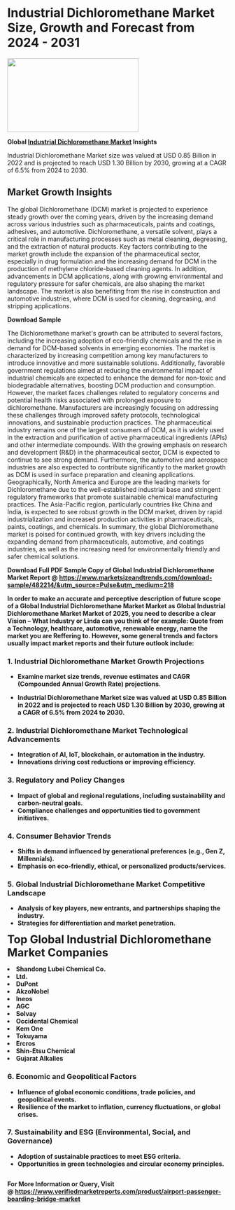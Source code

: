 <H1>Industrial Dichloromethane Market Size, Growth and Forecast from 2024 - 2031</H1><img class="aligncenter size-medium wp-image-584254" src="https://thirdeyenews.in/wp-content/uploads/2024/09/Global-Market-Research-300x168.jpeg" alt="" width="300" height="168" /><p><strong>Global&nbsp;<a href="https://www.marketsizeandtrends.com/download-sample/482214/&amp;utm_source=Pulse&amp;utm_medium=218">Industrial Dichloromethane Market</a> Insights</strong></p><p>Industrial Dichloromethane Market size was valued at USD 0.85 Billion in 2022 and is projected to reach USD 1.30 Billion by 2030, growing at a CAGR of 6.5% from 2024 to 2030.</p><p><h2>Market Growth Insights</h2> <p>The global Dichloromethane (DCM) market is projected to experience steady growth over the coming years, driven by the increasing demand across various industries such as pharmaceuticals, paints and coatings, adhesives, and automotive. Dichloromethane, a versatile solvent, plays a critical role in manufacturing processes such as metal cleaning, degreasing, and the extraction of natural products. Key factors contributing to the market growth include the expansion of the pharmaceutical sector, especially in drug formulation and the increasing demand for DCM in the production of methylene chloride-based cleaning agents. In addition, advancements in DCM applications, along with growing environmental and regulatory pressure for safer chemicals, are also shaping the market landscape. The market is also benefiting from the rise in construction and automotive industries, where DCM is used for cleaning, degreasing, and stripping applications.</p> <p><strong>Download Sample</strong></p> <p>The Dichloromethane market's growth can be attributed to several factors, including the increasing adoption of eco-friendly chemicals and the rise in demand for DCM-based solvents in emerging economies. The market is characterized by increasing competition among key manufacturers to introduce innovative and more sustainable solutions. Additionally, favorable government regulations aimed at reducing the environmental impact of industrial chemicals are expected to enhance the demand for non-toxic and biodegradable alternatives, boosting DCM production and consumption. However, the market faces challenges related to regulatory concerns and potential health risks associated with prolonged exposure to dichloromethane. Manufacturers are increasingly focusing on addressing these challenges through improved safety protocols, technological innovations, and sustainable production practices. The pharmaceutical industry remains one of the largest consumers of DCM, as it is widely used in the extraction and purification of active pharmaceutical ingredients (APIs) and other intermediate compounds. With the growing emphasis on research and development (R&D) in the pharmaceutical sector, DCM is expected to continue to see strong demand. Furthermore, the automotive and aerospace industries are also expected to contribute significantly to the market growth as DCM is used in surface preparation and cleaning applications. Geographically, North America and Europe are the leading markets for Dichloromethane due to the well-established industrial base and stringent regulatory frameworks that promote sustainable chemical manufacturing practices. The Asia-Pacific region, particularly countries like China and India, is expected to see robust growth in the DCM market, driven by rapid industrialization and increased production activities in pharmaceuticals, paints, coatings, and chemicals. In summary, the global Dichloromethane market is poised for continued growth, with key drivers including the expanding demand from pharmaceuticals, automotive, and coatings industries, as well as the increasing need for environmentally friendly and safer chemical solutions.</p> <p><strong></p><p><span class=""><strong>Download Full PDF Sample Copy of Global Industrial Dichloromethane Market Report</strong> @ <a href="https://www.marketsizeandtrends.com/download-sample/482214/&amp;utm_source=Pulse&amp;utm_medium=218" target="_blank">https://www.marketsizeandtrends.com/download-sample/482214/&amp;utm_source=Pulse&amp;utm_medium=218</a></span></p><p>In order to make an accurate and perceptive description of future scope of a Global&nbsp;Industrial Dichloromethane Market Market as Global&nbsp;Industrial Dichloromethane Market Market of 2025, you need to describe a clear Vision &ndash; What Industry or Linda can you think of for example: Quote from a Technology, healthcare, automotive, renewable energy, name the market you are Reffering to. However, some general trends and factors usually impact market reports and their future outlook include:</p><h3>1.&nbsp;<strong>Industrial Dichloromethane Market Growth Projections</strong></h3><ul><li>Examine market size trends, revenue estimates and CAGR (Compounded Annual Growth Rate) projections.</li><li><p>Industrial Dichloromethane Market size was valued at USD 0.85 Billion in 2022 and is projected to reach USD 1.30 Billion by 2030, growing at a CAGR of 6.5% from 2024 to 2030.</p></li></ul><h3>2.&nbsp;<strong>Industrial Dichloromethane Market Technological Advancements</strong></h3><ul><li>Integration of AI, IoT, blockchain, or automation in the industry.</li><li>Innovations driving cost reductions or improving efficiency.</li></ul><h3>3.&nbsp;<strong>Regulatory and Policy Changes</strong></h3><ul><li>Impact of global and regional regulations, including sustainability and carbon-neutral goals.</li><li>Compliance challenges and opportunities tied to government initiatives.</li></ul><h3>4.&nbsp;<strong>Consumer Behavior Trends</strong></h3><ul><li>Shifts in demand influenced by generational preferences (e.g., Gen Z, Millennials).</li><li>Emphasis on eco-friendly, ethical, or personalized products/services.</li></ul><h3>5.&nbsp;<strong>Global Industrial Dichloromethane Market Competitive Landscape</strong></h3><ul><li>Analysis of key players, new entrants, and partnerships shaping the industry.</li><li>Strategies for differentiation and market penetration.</li></ul><p data-pm-slice="1 1 []"><span style="color: inherit; font-family: inherit; font-size: 25px;">Top Global Industrial Dichloromethane Market Companies</span></p><div class="" data-test-id=""><p><li>Shandong Lubei Chemical Co.</li><li> Ltd.</li><li> DuPont</li><li> AkzoNobel</li><li> Ineos</li><li> AGC</li><li> Solvay</li><li> Occidental Chemical</li><li> Kem One</li><li> Tokuyama</li><li> Ercros</li><li> Shin-Etsu Chemical</li><li> Gujarat Alkalies</li></p></div><h3>6.&nbsp;<strong>Economic and Geopolitical Factors</strong></h3><ul><li>Influence of global economic conditions, trade policies, and geopolitical events.</li><li>Resilience of the market to inflation, currency fluctuations, or global crises.</li></ul><h3>7.&nbsp;<strong>Sustainability and ESG (Environmental, Social, and Governance)</strong></h3><ul><li>Adoption of sustainable practices to meet ESG criteria.</li><li>Opportunities in green technologies and circular economy principles.</li></ul><h2><strong style="font-size: 14px;">For More Information or Query, Visit @&nbsp;</strong><a style="background-color: #ffffff; font-size: 14px;" href="https://www.marketsizeandtrends.com/report/industrial-dichloromethane-market/" target="_blank">https://www.verifiedmarketreports.com/product/airport-passenger-boarding-bridge-market</a></h2>
